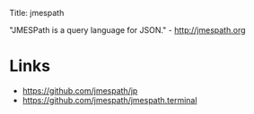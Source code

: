 Title: jmespath

"JMESPath is a query language for JSON." - <http://jmespath.org>

# Links

- <https://github.com/jmespath/jp>
- <https://github.com/jmespath/jmespath.terminal>
